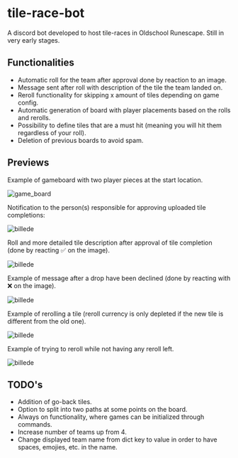 # tile-race-bot

A discord bot developed to host tile-races in Oldschool Runescape. Still in very early stages.

## Functionalities

- Automatic roll for the team after approval done by reaction to an image.
- Message sent after roll with description of the tile the team landed on.
- Reroll functionality for skipping x amount of tiles depending on game config.
- Automatic generation of board with player placements based on the rolls and rerolls.
- Possibility to define tiles that are a must hit (meaning you will hit them regardless of your roll).
- Deletion of previous boards to avoid spam.


## Previews

Example of gameboard with two player pieces at the start location.

![game_board](https://github.com/MHagenau/tile-race-bot/assets/9133193/c42cb161-e3e6-429e-a911-0abd00cd8b1f)

Notification to the person(s) responsible for approving uploaded tile completions:

![billede](https://github.com/MHagenau/tile-race-bot/assets/9133193/c6eb4da1-7cf5-4a99-b20c-9fa06034db22)


Roll and more detailed tile description after approval of tile completion (done by reacting ✅ on the image).

![billede](https://github.com/MHagenau/tile-race-bot/assets/9133193/6aabd267-d74a-402b-94bc-35878bf98948)

Example of message after a drop have been declined (done by reacting with ❌ on the image).

![billede](https://github.com/MHagenau/tile-race-bot/assets/9133193/762cdcc4-da46-4245-8918-c10f19fd8169)

Example of rerolling a tile (reroll currency is only depleted if the new tile is different from the old one).

![billede](https://github.com/MHagenau/tile-race-bot/assets/9133193/5ba6da08-67ee-416f-a995-24657c0264e6)


Example of trying to reroll while not having any reroll left.

![billede](https://github.com/MHagenau/tile-race-bot/assets/9133193/ac4e7fd8-46f8-47d5-aa3b-4dd8ccb66d01)


## TODO's

- Addition of go-back tiles.
- Option to split into two paths at some points on the board.
- Always on functionality, where games can be initialized through commands.
- Increase number of teams up from 4.
- Change displayed team name from dict key to value in order to have spaces, emojies, etc. in the name.
